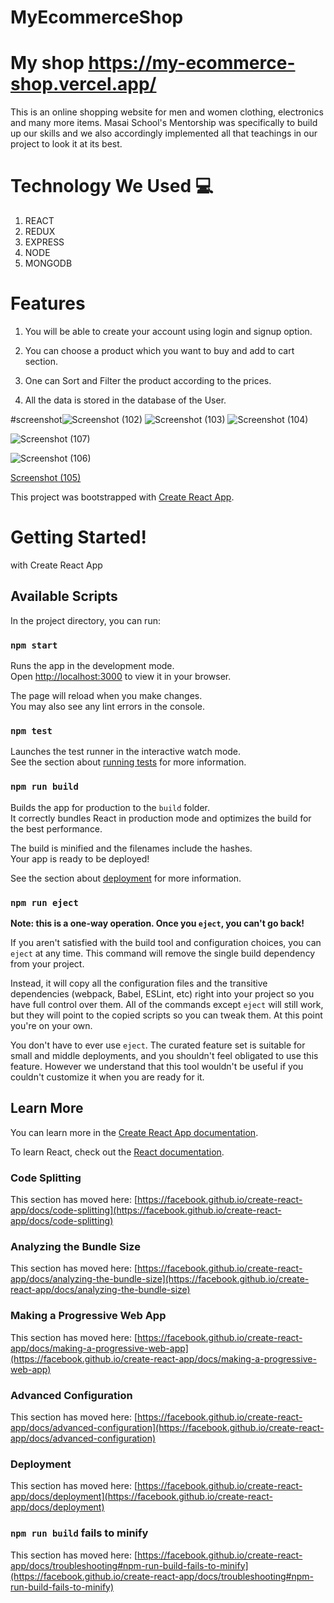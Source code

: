 # MyEcommerceShop
# My shop https://my-ecommerce-shop.vercel.app/

This is an online shopping website for men and women
clothing, electronics and many more items. Masai School's Mentorship  was specifically to build up our skills and we also accordingly implemented all that teachings in our project to look it at its best.

# Technology We Used :computer: 
1. REACT
2. REDUX
3. EXPRESS
4. NODE
5. MONGODB

# Features
1. You will be able to create your account using login and signup option.

2. You can choose a product which you want to buy and add to cart section.

3. One can Sort and Filter the product according to the prices.

4. All the data is stored in the database of the User. 


#screenshot![Screenshot (102)](https://user-images.githubusercontent.com/72351102/169230787-50e4deb8-2f4b-4751-bb0b-1750a5df68db.png)
![Screenshot (103)](https://user-images.githubusercontent.com/72351102/169230797-a2421516-63c2-4010-98c1-926b2761c88e.png)
![Screenshot (104)](https://user-images.githubusercontent.com/72351102/169231796-feaeab4b-674a-435e-af72-83ad5191c140.png)

![Screenshot (107)](https://user-images.githubusercontent.com/72351102/169230817-b2df3a74-77f8-4443-94ee-0fb3d1a58524.png)

![Screenshot (106)](https://user-images.githubusercontent.com/72351102/169230812-67377795-7fdb-437a-9081-1fc221443607.png)




[Screenshot (105)](https://user-images.githubusercontent.com/72351102/169230802-240b0bb2-ae1c-41a1-961c-59fa69b403a8.png)


This project was bootstrapped with [Create React App](https://github.com/facebook/create-react-app).
# Getting Started!
with Create React App
## Available Scripts

In the project directory, you can run:

### `npm start`

Runs the app in the development mode.\
Open [http://localhost:3000](http://localhost:3000) to view it in your browser.

The page will reload when you make changes.\
You may also see any lint errors in the console.

### `npm test`

Launches the test runner in the interactive watch mode.\
See the section about [running tests](https://facebook.github.io/create-react-app/docs/running-tests) for more information.

### `npm run build`

Builds the app for production to the `build` folder.\
It correctly bundles React in production mode and optimizes the build for the best performance.

The build is minified and the filenames include the hashes.\
Your app is ready to be deployed!

See the section about [deployment](https://facebook.github.io/create-react-app/docs/deployment) for more information.

### `npm run eject`

**Note: this is a one-way operation. Once you `eject`, you can't go back!**

If you aren't satisfied with the build tool and configuration choices, you can `eject` at any time. This command will remove the single build dependency from your project.

Instead, it will copy all the configuration files and the transitive dependencies (webpack, Babel, ESLint, etc) right into your project so you have full control over them. All of the commands except `eject` will still work, but they will point to the copied scripts so you can tweak them. At this point you're on your own.

You don't have to ever use `eject`. The curated feature set is suitable for small and middle deployments, and you shouldn't feel obligated to use this feature. However we understand that this tool wouldn't be useful if you couldn't customize it when you are ready for it.

## Learn More

You can learn more in the [Create React App documentation](https://facebook.github.io/create-react-app/docs/getting-started).

To learn React, check out the [React documentation](https://reactjs.org/).

### Code Splitting

This section has moved here: [https://facebook.github.io/create-react-app/docs/code-splitting](https://facebook.github.io/create-react-app/docs/code-splitting)

### Analyzing the Bundle Size

This section has moved here: [https://facebook.github.io/create-react-app/docs/analyzing-the-bundle-size](https://facebook.github.io/create-react-app/docs/analyzing-the-bundle-size)

### Making a Progressive Web App

This section has moved here: [https://facebook.github.io/create-react-app/docs/making-a-progressive-web-app](https://facebook.github.io/create-react-app/docs/making-a-progressive-web-app)

### Advanced Configuration

This section has moved here: [https://facebook.github.io/create-react-app/docs/advanced-configuration](https://facebook.github.io/create-react-app/docs/advanced-configuration)

### Deployment

This section has moved here: [https://facebook.github.io/create-react-app/docs/deployment](https://facebook.github.io/create-react-app/docs/deployment)

### `npm run build` fails to minify

This section has moved here: [https://facebook.github.io/create-react-app/docs/troubleshooting#npm-run-build-fails-to-minify](https://facebook.github.io/create-react-app/docs/troubleshooting#npm-run-build-fails-to-minify)
